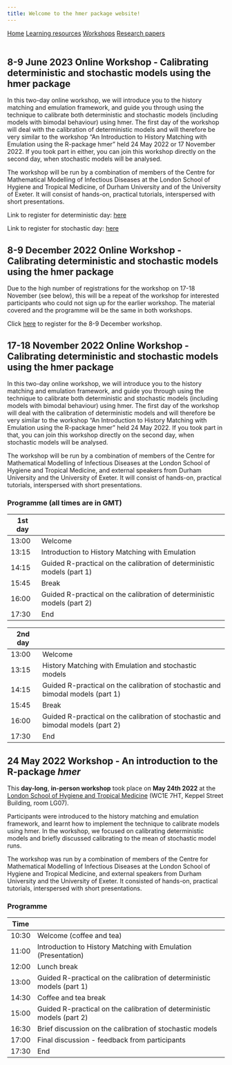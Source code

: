 ```yaml
---
title: Welcome to the hmer package website!
---
```


<div class="navbar">
  <a href="index.html">Home</a>
  <a href="learning_resources.html">Learning resources</a>
  <a href="24may2022workshop.html" class="active">Workshops</a>
  <a href="papers.html">Research papers</a>
</div>

<br>

## 8-9 June 2023 Online Workshop - Calibrating deterministic and stochastic models using the hmer package

In this two-day online workshop, we will introduce you to the history matching and emulation framework, and guide you through using the technique to calibrate both deterministic and stochastic models (including models with bimodal behaviour) using hmer. The first day of the workshop will deal with the calibration of deterministic models and will therefore be very similar to the workshop “An Introduction to History Matching with Emulation using the R-package hmer” held 24 May 2022 or 17 November 2022. If you took part in either, you can join this workshop directly on the second day, when stochastic models will be analysed.

The workshop will be run by a combination of members of the  Centre for Mathematical Modelling of Infectious Diseases at the London School of Hygiene and Tropical Medicine, of Durham University and of the University of Exeter. It will consist of hands-on, practical tutorials, interspersed with short presentations.

Link to register for deterministic day: [here](https://www.eventbrite.com/e/calibrating-deterministic-models-using-the-hmer-package-tickets-636543307167)

Link to register for stochastic day: [here](https://www.eventbrite.com/e/calibrating-stochastic-models-using-the-hmer-package-tickets-636547740427)

## 8-9 December 2022 Online Workshop - Calibrating deterministic and stochastic models using the hmer package

Due to the high number of registrations for the workshop on 17-18 November (see below), this will be a repeat of the workshop for interested participants who could not sign up for the earlier workshop. The material covered and the programme will be the same in both workshops.

Click [here](https://www.eventbrite.com/e/calibrating-deterministic-and-stochastic-models-using-the-hmer-package-tickets-430882460037) to register for the 8-9 December workshop. 

## 17-18 November 2022 Online Workshop - Calibrating deterministic and stochastic models using the hmer package

In this two-day online workshop, we will introduce you to the history matching and emulation framework, and guide you through using the technique to calibrate both deterministic and stochastic models (including models with bimodal behaviour) using hmer. The first day of the workshop will deal with the calibration of deterministic models and will therefore be very similar to the workshop “An Introduction to History Matching with Emulation using the R-package hmer” held 24 May 2022. If you took part in that, you can join this workshop directly on the second day, when stochastic models will be analysed.

The workshop will be run by a combination of members of the  Centre for Mathematical Modelling of Infectious Diseases  at the London School of Hygiene and Tropical Medicine, and external speakers from Durham University and the University of Exeter. It will consist of hands-on, practical tutorials, interspersed with short presentations.

### Programme (all times are in GMT)


| 1st day  |                                                                                                              |
|-------|--------------------------------------------------------------------------------------------------------------|
| 13:00 | Welcome                                      |
| 13:15 | Introduction to History Matching with Emulation                                       |
| 14:15 | Guided R-practical on the calibration of deterministic models (part 1)              |
| 15:45 | Break              |
| 16:00 | Guided R-practical on the calibration of deterministic models (part 2)                                       |                                      
| 17:30 | End                                                                                                     |

| 2nd day  |                                                                                                              |
|-------|--------------------------------------------------------------------------------------------------------------|
| 13:00 | Welcome                                      |
| 13:15 | History Matching with Emulation and stochastic models                                      |
| 14:15 | Guided R-practical on the calibration of stochastic and bimodal models (part 1)              |
| 15:45 | Break              |
| 16:00 | Guided R-practical on the calibration of  stochastic and bimodal models (part 2)|
| 17:30 | End   |                                                                                               

## 24 May 2022 Workshop - An introduction to the R-package _hmer_

This **day-long**, **in-person workshop** took place on **May 24th 2022** at the [London School of Hygiene and Tropical Medicine](https://www.lshtm.ac.uk/aboutus/contact/location) (WC1E 7HT, Keppel Street Building, room LG07). 

Participants were introduced to the history matching and emulation framework, and learnt how to implement the technique to calibrate models using hmer. In the workshop, we focused on calibrating deterministic models and briefly discussed calibrating to the mean of stochastic model runs.

The workshop was run by a combination of members of the  Centre for Mathematical Modelling of Infectious Diseases  at the London School of Hygiene and Tropical Medicine, and external speakers from Durham University and the University of Exeter. It consisted of hands-on, practical tutorials, interspersed with short presentations.

### Programme

| Time  |                                                                                                              |
|-------|--------------------------------------------------------------------------------------------------------------|
| 10:30 | Welcome (coffee and tea)                                                                                     |
| 11:00 | Introduction to History Matching with Emulation (Presentation)                                               |
| 12:00 | Lunch break                                                                                                  |
| 13:00 | Guided R-practical on the calibration of deterministic models (part 1)                                       |
| 14:30 | Coffee and tea break                                                                                         |
| 15:00 | Guided R-practical on the calibration of deterministic models (part 2)                                       |                                             
| 16:30 | Brief discussion on the calibration of stochastic models                                                     |
| 17:00 | Final discussion - feedback from participants                                                                  |
| 17:30 | End                                                                                                     |

